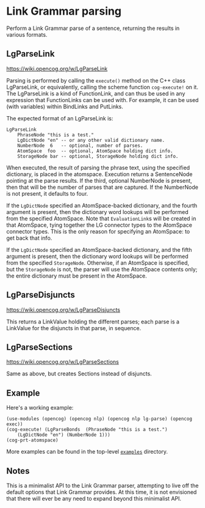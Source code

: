 
Link Grammar parsing
====================

Perform a Link Grammar parse of a sentence, returning the results in various
formats.

LgParseLink
-----------
https://wiki.opencog.org/w/LgParseLink

Parsing is performed by calling the `execute()` method on the C++ class
LgParseLink, or equivalently, calling the scheme function `cog-execute!`
on it.  The LgParseLink is a kind of FunctionLink, and can thus be used
in any expression that FunctionLinks can be used with. For example, it
can be used (with variables) within BindLinks and PutLinks.

The expected format of an LgParseLink is:

    LgParseLink
        PhraseNode "this is a test."
        LgDictNode "en" -- or any other valid dictionary name.
        NumberNode  6   -- optional, number of parses.
        AtomSpace  foo  -- optional, AtomSpace holding dict info.
        StorageNode bar -- optional, StorageNode holding dict info.

When executed, the result of parsing the phrase text, using the
specified dictionary, is placed in the atomspace.  Execution
returns a SentenceNode pointing at the parse results.  If the third,
optional NumberNode is present, then that will be the number of
parses that are captured. If the NumberNode is not present, it
defaults to four.

If the `LgDictNode` specified an AtomSpace-backed dictionary, and
the fourth argument is present, then the dictionary word lookups
will be performed from the specified AtomSpace.  Note that
`EvaluationLink`s will be created in that AtomSpace, tying together
the LG connector types to the AtomSpace connector types. This is
the only reason for specifying an AtomSpace: to get back that info.

If the `LgDictNode` specified an AtomSpace-backed dictionary, and
the fifth argument is present, then the dictionary word lookups
will be performed from the specified `StorageNode`. Otherwise, if
an AtomSpace is specified, but the `StorageNode` is not, the parser
will use the AtomSpace contents only; the entire dictionary must
be present in the AtomSpace.

LgParseDisjuncts
----------------
https://wiki.opencog.org/w/LgParseDisjuncts

This returns a LinkValue holding the different parses; each parse is a
LinkValue for the disjuncts in that parse, in sequence.

LgParseSections
---------------
https://wiki.opencog.org/w/LgParseSections

Same as above, but creates Sections instead of disjuncts.

Example
-------
Here's a working example:
```
(use-modules (opencog) (opencog nlp) (opencog nlp lg-parse) (opencog exec))
(cog-execute! (LgParseBonds  (PhraseNode "this is a test.")
    (LgDictNode "en") (NumberNode 1)))
(cog-prt-atomspace)
```

More examples can be found in the top-level
[`examples`](../../../examples) directory.

Notes
-----
This is a minimalist API to the Link Grammar parser, attempting to
live off the default options that Link Grammar provides.  At this time,
it is not envisioned that there will ever be any need to expand beyond
this minimalist API.
